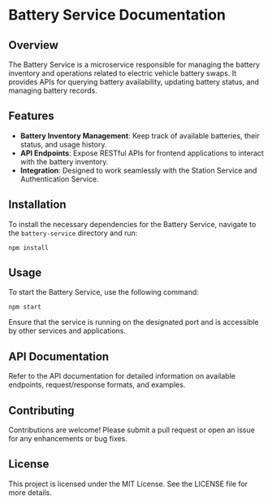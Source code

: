 # Battery Service Documentation

## Overview
The Battery Service is a microservice responsible for managing the battery inventory and operations related to electric vehicle battery swaps. It provides APIs for querying battery availability, updating battery status, and managing battery records.

## Features
- **Battery Inventory Management**: Keep track of available batteries, their status, and usage history.
- **API Endpoints**: Expose RESTful APIs for frontend applications to interact with the battery inventory.
- **Integration**: Designed to work seamlessly with the Station Service and Authentication Service.

## Installation
To install the necessary dependencies for the Battery Service, navigate to the `battery-service` directory and run:

```
npm install
```

## Usage
To start the Battery Service, use the following command:

```
npm start
```

Ensure that the service is running on the designated port and is accessible by other services and applications.

## API Documentation
Refer to the API documentation for detailed information on available endpoints, request/response formats, and examples.

## Contributing
Contributions are welcome! Please submit a pull request or open an issue for any enhancements or bug fixes.

## License
This project is licensed under the MIT License. See the LICENSE file for more details.